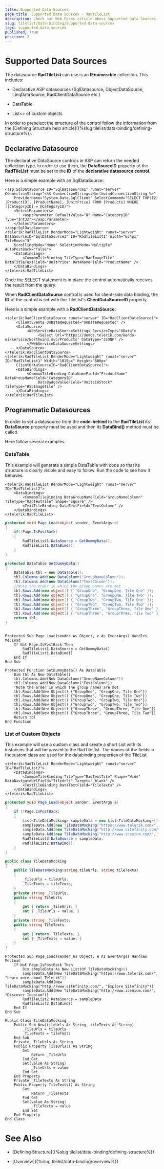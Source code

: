 ```yaml
---
title: Supported Data Sources
page_title: Supported Data Sources - RadTileList
description: Check our Web Forms article about Supported Data Sources.
slug: tilelist/data-binding/supported-data-sources
tags: supported,data,sources
published: True
position: 2
---
```


# Supported Data Sources



The datasource **RadTileList** can use is an **IEnumerable** collection. This includes:

* Declarative ASP datasources (SqlDatasource, ObjectDataSource, LinqDataSource, RadClientDataSource etc.)

* DataTable

* List<> of custom objects

In order to preselect the structure of the control follow the information from the [Defining Structure help article]({%slug tilelist/data-binding/defining-structure%}).

## Declarative Datasource

The declarative DataSource controls in ASP can return the needed collection type. In order to use them, the **DataSourceID** property of the **RadTileList** must be set to the **ID** of the **declarative datasource control**.

Here is a simple example with an SqlDataSource:

````ASP.NET
<asp:SqlDataSource ID="SqlDataSource1" runat="server" ConnectionString="<%$ ConnectionStrings:NorthwindConnectionString %>"
	ProviderName="System.Data.SqlClient" SelectCommand="SELECT TOP(12) [ProductID], [ProductName], [UnitPrice] FROM [Products] WHERE ([CategoryID] = @CategoryID)">
	<SelectParameters>
		<asp:Parameter DefaultValue="8" Name="CategoryID" Type="Int32"></asp:Parameter>
	</SelectParameters>
</asp:SqlDataSource>
<telerik:RadTileList RenderMode="Lightweight" runat="server" DataSourceID="SqlDataSource1" ID="RadTileList1" Width="634px" TileRows="3"
	ScrollingMode="None" SelectionMode="Multiple" AutoPostBack="false">
	<DataBindings>
		<CommonTileBinding TileType="RadImageTile" DataTitleTextField="UnitPrice" DataNameField="ProductName" />
	</DataBindings>
</telerik:RadTileList>
````



Once the SELECT statement is in place the control automatically receives the result from the query.

When **RadClientDataSource** control is used for client-side data binding, the **ID** of the control is set with the	TileList's **ClientDataSourceID** property.

Here is a simple example with a **RadClientDataSource**:

````ASP.NET
<telerik:RadClientDataSource runat="server" ID="RadClientDataSource1">
     <ClientEvents OnDataRequested="OnDataRequested" />
     <DataSource>
          <WebServiceDataSourceSettings ServiceType="OData">
               <Select Url="https://demos.telerik.com/kendo-ui/service/Northwind.svc/Products" DataType="JSONP" />
          </WebServiceDataSourceSettings>
     </DataSource>
</telerik:RadClientDataSource>
<telerik:RadTileList RenderMode="Lightweight" runat="server" ID="RadTileList1" Width="1015px" Height="500px"
     ClientDataSourceID="RadClientDataSource1">
     <DataBindings>
          <CommonTileBinding DataNameField="ProductName" DataGroupNameField="CategoryID" 
			   DataBadgeValueField="UnitsInStock" TileType="RadImageTile" />
     </DataBindings>
</telerik:RadTileList>
````



## Programmatic Datasources

In order to set a datasource from the **code-behind** to the **RadTileList** its **DataSource** property must be used and then its **DataBind()** method must be called.

Here follow several examples.

### DataTable

This example will generate a simple DataTable with code so that its structure is clearly visible and easy to follow. Run the code to see how it behaves.

````ASP.NET
<telerik:RadTileList RenderMode="Lightweight" runat="server" ID="RadTileList2">
	<DataBindings>
		<CommonTileBinding DataGroupNameField="GroupNameColumn" TileType="RadTextTile" Shape="Square" />
		<TextTileBinding DataTextField="TextColumn" />
	</DataBindings>
</telerik:RadTileList>
````





````C#
protected void Page_Load(object sender, EventArgs e)
{
	if(!Page.IsPostBack)
	{
		RadTileList1.DataSource = GetDummyData();
		RadTileList1.DataBind();
	}
}

protected DataTable GetDummyData()
{
	DataTable tbl = new DataTable();
	tbl.Columns.Add(new DataColumn("GroupNameColumn"));
	tbl.Columns.Add(new DataColumn("TextColumn"));
	//Note the order in which the group names are met
	tbl.Rows.Add(new object[] { "GroupOne", "GroupOne, Tile One" });
	tbl.Rows.Add(new object[] { "GroupOne", "GroupOne, Tile Two" });
	tbl.Rows.Add(new object[] { "GroupTwo", "GroupTwo, Tile One" });
	tbl.Rows.Add(new object[] { "GroupTwo", "GroupTwo, Tile Two" });
	tbl.Rows.Add(new object[] { "GroupThree", "GroupThree, Tile One" });
	tbl.Rows.Add(new object[] { "GroupThree", "GroupThree, Tile Two" });
	return tbl;
}
	
````
````VB
Protected Sub Page_Load(sender As Object, e As EventArgs) Handles Me.Load
	If Not Page.IsPostBack Then
		RadTileList1.DataSource = GetDummyData()
		RadTileList1.DataBind()
	End If
End Sub

Protected Function GetDummyData() As DataTable
	Dim tbl As New DataTable()
	tbl.Columns.Add(New DataColumn("GroupNameColumn"))
	tbl.Columns.Add(New DataColumn("TextColumn"))
	'Note the order in which the group names are met
	tbl.Rows.Add(New Object() {"GroupOne", "GroupOne, Tile One"})
	tbl.Rows.Add(New Object() {"GroupOne", "GroupOne, Tile Two"})
	tbl.Rows.Add(New Object() {"GroupTwo", "GroupTwo, Tile One"})
	tbl.Rows.Add(New Object() {"GroupTwo", "GroupTwo, Tile Two"})
	tbl.Rows.Add(New Object() {"GroupThree", "GroupThree, Tile One"})
	tbl.Rows.Add(New Object() {"GroupThree", "GroupThree, Tile Two"})
	Return tbl
End Function
````



### List of Custom Objects

This example will use a custom class and create a short List with its instances that will be passed to the RadTileList. The names of the fields in thecustom class are used for the databinding properties of the TileList.

````ASP.NET
<telerik:RadTileList RenderMode="Lightweight" runat="server" ID="RadTileList2">
	<DataBindings>
		<CommonTileBinding TileType="RadTextTile" Shape="Wide" DataNavigateUrlField="TileUrls" Target="_blank" />
		<TextTileBinding DataTextField="TileTexts" />
	</DataBindings>
</telerik:RadTileList>
````





````C#
protected void Page_Load(object sender, EventArgs e)
{
	if (!Page.IsPostBack)
	{
		List<TileDataMocking> sampleData = new List<TileDataMocking>();
		sampleData.Add(new TileDataMocking("https://www.telerik.com/", "Learn more about Telerik"));
		sampleData.Add(new TileDataMocking("http://www.sitefinity.com/", "Explore Sitefinity"));
		sampleData.Add(new TileDataMocking("http://www.icenium.com/", "Discover Icenium"));
		RadTileList2.DataSource = sampleData;
		RadTileList2.DataBind();
	}
}

public class TileDataMocking
{
	public TileDataMocking(string tileUrls, string tileTexts)
	{
		_TileUrls = tileUrls;
		_TileTexts = tileTexts;
	}
	private string _TileUrls;
	public string TileUrls
	{
		get { return _TileUrls; }
		set { _TileUrls = value; }
	}
	private string _TileTexts;
	public string TileTexts
	{
		get { return _TileTexts; }
		set { _TileTexts = value; }
	}
}
````
````VB
Protected Sub Page_Load(sender As Object, e As EventArgs) Handles Me.Load
	If Not Page.IsPostBack Then
		Dim sampleData As New List(Of TileDataMocking)()
		sampleData.Add(New TileDataMocking("https://www.telerik.com/", "Learn more about Telerik"))
		sampleData.Add(New TileDataMocking("http://www.sitefinity.com/", "Explore Sitefinity"))
		sampleData.Add(New TileDataMocking("http://www.icenium.com/", "Discover Icenium"))
		RadTileList2.DataSource = sampleData
		RadTileList2.DataBind()
	End If
End Sub

Public Class TileDataMocking
	Public Sub New(tileUrls As String, tileTexts As String)
		_TileUrls = tileUrls
		_TileTexts = tileTexts
	End Sub
	Private _TileUrls As String
	Public Property TileUrls() As String
		Get
			Return _TileUrls
		End Get
		Set(value As String)
			_TileUrls = value
		End Set
	End Property
	Private _TileTexts As String
	Public Property TileTexts() As String
		Get
			Return _TileTexts
		End Get
		Set(value As String)
			_TileTexts = value
		End Set
	End Property
End Class
````



# See Also

 * [Defining Structure]({%slug tilelist/data-binding/defining-structure%})

 * [Overview]({%slug tilelist/data-binding/overview%})
